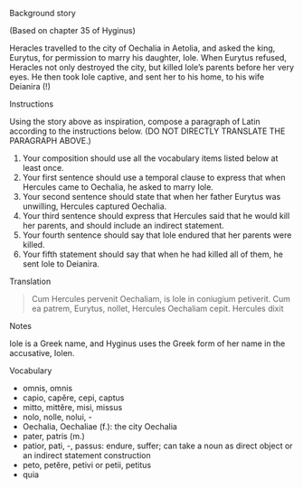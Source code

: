 Background story

(Based on chapter 35 of Hyginus)

Heracles travelled to the city of Oechalia in Aetolia, and asked the king, Eurytus, for permission to marry his daughter, Iole. 
When Eurytus refused, Heracles not only destroyed the city, but killed Iole’s parents before her very eyes. He then took Iole captive, 
and sent her to his home, to his wife Deianira (!)

Instructions

Using the story above as inspiration, compose a paragraph of Latin according to the instructions below. (DO NOT DIRECTLY TRANSLATE THE PARAGRAPH ABOVE.)

1. Your composition should use all the vocabulary items listed below at least once.
1. Your first sentence should use a temporal clause to express that when Hercules came to Oechalia, he asked to marry Iole.
1. Your second sentence should state that when her father Eurytus was unwilling, Hercules captured Oechalia.
1. Your third sentence should express that Hercules said that he would kill her parents, and should include an indirect statement.
1. Your fourth sentence should say that Iole endured that her parents were killed.
1. Your fifth statement should say that when he had killed all of them, he sent Iole to Deianira.

Translation 
  > Cum Hercules pervenit Oechaliam, is Iole in coniugium petiverit. Cum ea patrem, Eurytus, nollet, Hercules Oechaliam cepit. Hercules dixit 	



Notes

Iole is a Greek name, and Hyginus uses the Greek form of her name in the accusative, Iolen.

Vocabulary

- omnis, omnis
- capio, capĕre, cepi, captus
- mitto, mittĕre, misi, missus
- nolo, nolle, nolui, -
- Oechalia, Oechaliae (f.): the city Oechalia
- pater, patris (m.)
- patior, pati, -, passus: endure, suffer; can take a noun as direct object or an indirect statement construction
- peto, petĕre, petivi or petii, petitus
- quia
